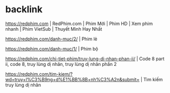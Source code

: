 # backlink
https://redphim.com | RedPhim.com | Phim Mới | Phim HD | Xem phim nhanh | Phim VietSub | Thuyết Minh Hay Nhất

https://redphim.com/danh-muc/2/ | Phim lẻ

https://redphim.com/danh-muc/1/ | Phim bộ

https://redphim.com/chi-tiet-phim/truy-lung-di-nhan-phan-ii/ | Code 8 part ii, code 8, truy lùng dị nhân, truy lùng dị nhân phần 2

https://redphim.com/tim-kiem/?wd=truy+l%C3%B9ng+d%E1%BB%8B+nh%C3%A2n&submit= | Tìm kiếm truy lùng dị nhân

